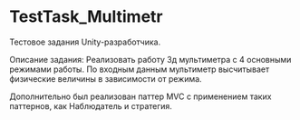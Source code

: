 # TestTask_Multimetr
Тестовое задания Unity-разработчика. 

Описание задания: 
Реализовать работу 3д мультиметра с 4 основными режимами работы.
По входным данным мультиметр высчитывает физические величины в зависимости от режима.

Дополнительно был реализован паттер MVC с применением таких паттернов, как Наблюдатель и стратегия. 

